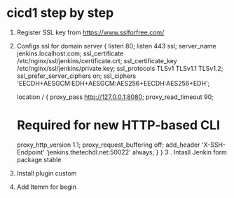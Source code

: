 # cicd1 step by step
1. Register SSL key from https://www.sslforfree.com/
2. Configs ssl for domain 
server {
    listen 80;
    listen 443 ssl;
    server_name jenkins.localhost.com;
    ssl_certificate /etc/nginx/ssl/jenkins/certificate.crt;
    ssl_certificate_key /etc/nginx/ssl/jenkins/private.key;
    ssl_protocols TLSv1 TLSv1.1 TLSv1.2;
    ssl_prefer_server_ciphers on;
    ssl_ciphers 'EECDH+AESGCM:EDH+AESGCM:AES256+EECDH:AES256+EDH';

    location / {
      proxy_pass          http://127.0.0.1:8080;
      proxy_read_timeout  90;
      # Required for new HTTP-based CLI
      proxy_http_version 1.1;
      proxy_request_buffering off;
      add_header 'X-SSH-Endpoint' 'jenkins.thetechdl.net:50022' always;
    }
}
3 . Intasll Jenkin form package stable
4. Install plugin custom
5. Add Itemm for begin
